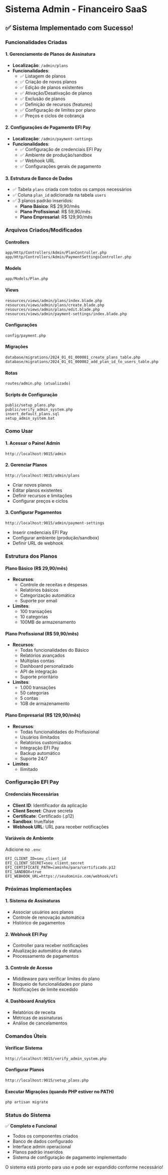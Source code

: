 # Sistema Admin - Financeiro SaaS

## ✅ Sistema Implementado com Sucesso!

### Funcionalidades Criadas

#### 1. **Gerenciamento de Planos de Assinatura**
- **Localização**: `/admin/plans`
- **Funcionalidades**:
  - ✅ Listagem de planos
  - ✅ Criação de novos planos
  - ✅ Edição de planos existentes
  - ✅ Ativação/Desativação de planos
  - ✅ Exclusão de planos
  - ✅ Definição de recursos (features)
  - ✅ Configuração de limites por plano
  - ✅ Preços e ciclos de cobrança

#### 2. **Configurações de Pagamento EFI Pay**
- **Localização**: `/admin/payment-settings`
- **Funcionalidades**:
  - ✅ Configuração de credenciais EFI Pay
  - ✅ Ambiente de produção/sandbox
  - ✅ Webhook URL
  - ✅ Configurações gerais de pagamento

#### 3. **Estrutura de Banco de Dados**
- ✅ Tabela `plans` criada com todos os campos necessários
- ✅ Coluna `plan_id` adicionada na tabela `users`
- ✅ 3 planos padrão inseridos:
  - **Plano Básico**: R$ 29,90/mês
  - **Plano Profissional**: R$ 59,90/mês
  - **Plano Empresarial**: R$ 129,90/mês

### Arquivos Criados/Modificados

#### Controllers
```
app/Http/Controllers/Admin/PlanController.php
app/Http/Controllers/Admin/PaymentSettingsController.php
```

#### Models
```
app/Models/Plan.php
```

#### Views
```
resources/views/admin/plans/index.blade.php
resources/views/admin/plans/create.blade.php
resources/views/admin/plans/edit.blade.php
resources/views/admin/payment-settings/index.blade.php
```

#### Configurações
```
config/payment.php
```

#### Migrações
```
database/migrations/2024_01_01_000001_create_plans_table.php
database/migrations/2024_01_01_000002_add_plan_id_to_users_table.php
```

#### Rotas
```
routes/admin.php (atualizado)
```

#### Scripts de Configuração
```
public/setup_plans.php
public/verify_admin_system.php
insert_default_plans.sql
setup_admin_system.bat
```

### Como Usar

#### 1. **Acessar o Painel Admin**
```
http://localhost:9015/admin
```

#### 2. **Gerenciar Planos**
```
http://localhost:9015/admin/plans
```
- Criar novos planos
- Editar planos existentes
- Definir recursos e limitações
- Configurar preços e ciclos

#### 3. **Configurar Pagamentos**
```
http://localhost:9015/admin/payment-settings
```
- Inserir credenciais EFI Pay
- Configurar ambiente (produção/sandbox)
- Definir URL de webhook

### Estrutura dos Planos

#### Plano Básico (R$ 29,90/mês)
- **Recursos**:
  - Controle de receitas e despesas
  - Relatórios básicos
  - Categorização automática
  - Suporte por email
- **Limites**:
  - 100 transações
  - 10 categorias
  - 100MB de armazenamento

#### Plano Profissional (R$ 59,90/mês)
- **Recursos**:
  - Todas funcionalidades do Básico
  - Relatórios avançados
  - Múltiplas contas
  - Dashboard personalizado
  - API de integração
  - Suporte prioritário
- **Limites**:
  - 1.000 transações
  - 50 categorias
  - 5 contas
  - 1GB de armazenamento

#### Plano Empresarial (R$ 129,90/mês)
- **Recursos**:
  - Todas funcionalidades do Profissional
  - Usuários ilimitados
  - Relatórios customizados
  - Integração EFI Pay
  - Backup automático
  - Suporte 24/7
- **Limites**:
  - Ilimitado

### Configuração EFI Pay

#### Credenciais Necessárias
- **Client ID**: Identificador da aplicação
- **Client Secret**: Chave secreta
- **Certificate**: Certificado (.p12)
- **Sandbox**: true/false
- **Webhook URL**: URL para receber notificações

#### Variáveis de Ambiente
Adicione no `.env`:
```env
EFI_CLIENT_ID=seu_client_id
EFI_CLIENT_SECRET=seu_client_secret
EFI_CERTIFICATE_PATH=caminho/para/certificado.p12
EFI_SANDBOX=true
EFI_WEBHOOK_URL=https://seudominio.com/webhook/efi
```

### Próximas Implementações

#### 1. **Sistema de Assinaturas**
- Associar usuários aos planos
- Controle de renovação automática
- Histórico de pagamentos

#### 2. **Webhook EFI Pay**
- Controller para receber notificações
- Atualização automática de status
- Processamento de pagamentos

#### 3. **Controle de Acesso**
- Middleware para verificar limites do plano
- Bloqueio de funcionalidades por plano
- Notificações de limite excedido

#### 4. **Dashboard Analytics**
- Relatórios de receita
- Métricas de assinaturas
- Análise de cancelamentos

### Comandos Úteis

#### Verificar Sistema
```
http://localhost:9015/verify_admin_system.php
```

#### Configurar Planos
```
http://localhost:9015/setup_plans.php
```

#### Executar Migrações (quando PHP estiver no PATH)
```bash
php artisan migrate
```

### Status do Sistema

✅ **Completo e Funcional**
- Todos os componentes criados
- Banco de dados configurado
- Interface admin operacional
- Planos padrão inseridos
- Sistema de configuração de pagamento implementado

O sistema está pronto para uso e pode ser expandido conforme necessário!
